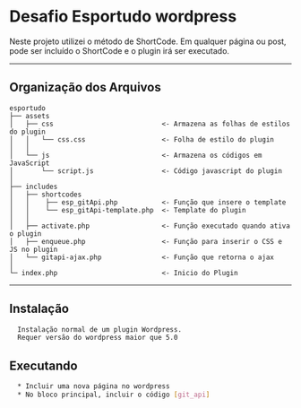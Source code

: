 # Desafio Esportudo wordpress

Neste projeto utilizei o método de ShortCode. 
Em qualquer página ou post, pode ser incluído o ShortCode e o plugin irá ser executado.

------------
Organização dos Arquivos
------------
    esportudo
    ├── assets
    │   ├── css                           <- Armazena as folhas de estilos do plugin 
    │   │   └── css.css                   <- Folha de estilo do plugin
    │   │   
    │   └── js                            <- Armazena os códigos em JavaScript
    │       └── script.js                 <- Código javascript do plugin
    │   
    ├── includes
    │   ├── shortcodes
    │   │    ├── esp_gitApi.php           <- Função que insere o template
    │   │    └── esp_gitApi-template.php  <- Template do plugin
    │   │
    │   ├── activate.php                  <- Função executado quando ativa o plugin
    │   ├── enqueue.php                   <- Função para inserir o CSS e JS no plugin
    │   └── gitapi-ajax.php               <- Função que retorna o ajax
    │
    └─ index.php                          <- Inicio do Plugin 
 
------------
## Instalação
```bash
  Instalação normal de um plugin Wordpress.
  Requer versão do wordpress maior que 5.0
```

## Executando
```bash
  * Incluir uma nova página no wordpress
  * No bloco principal, incluir o código [git_api]
```

